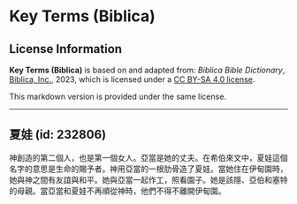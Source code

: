 # Key Terms (Biblica)

## License Information

**Key Terms (Biblica)** is based on and adapted from: _Biblica Bible Dictionary_, [Biblica, Inc.](https://www.biblica.com/), 2023, which is licensed under a [CC BY-SA 4.0 license](https://creativecommons.org/licenses/by-sa/4.0/legalcode.en).

This markdown version is provided under the same license.



--------------------------------

## 夏娃 (id: 232806)

神創造的第二個人，也是第一個女人。亞當是她的丈夫。在希伯來文中，夏娃這個名字的意思是生命的賜予者。神用亞當的一根肋骨造了夏娃。當她住在伊甸園時，她與神之間有友誼與和平。她與亞當一起作工，照看園子。她是該隱、亞伯和塞特的母親。當亞當和夏娃不再順從神時，他們不得不離開伊甸園。


